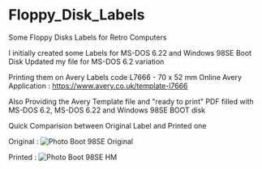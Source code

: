 # Floppy_Disk_Labels
Some Floppy Disks Labels for Retro Computers

I initially created some Labels for MS-DOS 6.22 and Windows 98SE Boot Disk
Updated my file for MS-DOS 6.2 variation

Printing them on Avery Labels code L7666 - 70 x 52 mm
Online Avery Application : https://www.avery.co.uk/template-l7666

Also Providing the Avery Template file and "ready to print" PDF filled with MS-DOS 6.2, MS-DOS 6.22 and Windows 98SE BOOT disk

Quick Comparision between Original Label and Printed one

Original :
![Photo Boot 98SE Original](https://user-images.githubusercontent.com/50555264/156174925-25ba953a-c8af-4d27-852e-ff1eb14aaf8f.png)

Printed :
![Photo Boot 98SE HM](https://user-images.githubusercontent.com/50555264/156174937-257cab43-0367-4fc8-9d72-dabda8572905.png)
